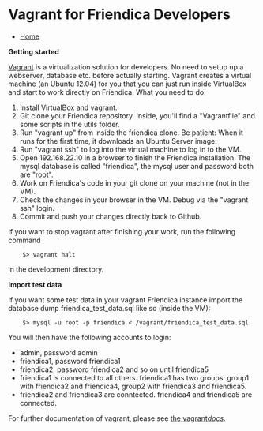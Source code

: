 Vagrant for Friendica Developers
===================

* [Home](help)

**Getting started**

[Vagrant](https://www.vagrantup.com/) is a virtualization solution for developers.
No need to setup up a webserver, database etc. before actually starting.
Vagrant creates a virtual machine (an Ubuntu 12.04) for you that you can just run inside VirtualBox and start to work directly on Friendica.
What you need to do:

1. Install VirtualBox and vagrant.
2. Git clone your Friendica repository.
Inside, you'll find a "Vagrantfile" and some scripts in the utils folder.
3. Run "vagrant up" from inside the friendica clone.
Be patient: When it runs for the first time, it downloads an Ubuntu Server image.
4. Run "vagrant ssh" to log into the virtual machine to log in to the VM.
5. Open 192.168.22.10 in a browser to finish the Friendica installation.
The mysql database is called "friendica", the mysql user and password both are "root".
6. Work on Friendica's code in your git clone on your machine (not in the VM).
7. Check the changes in your browser in the VM.
Debug via the "vagrant ssh" login.
8. Commit and push your changes directly back to Github.

If you want to stop vagrant after finishing your work, run the following command

		$> vagrant halt

in the development directory.

**Import test data**

If you want some test data in your vagrant Friendica instance import the database dump friendica_test_data.sql like so (inside the VM):

		$> mysql -u root -p friendica < /vagrant/friendica_test_data.sql

You will then have the following accounts to login:

  * admin, password admin
  * friendica1, password friendica1
  * friendica2, password friendica2 and so on until friendica5
  * friendica1 is connected to all others. friendica1 has two groups: group1 with friendica2 and friendica4, group2 with friendica3 and friendica5.
  * friendica2 and friendica3 are conntected. friendica4 and friendica5 are connected. 

For further documentation of vagrant, please see [the vagrant*docs*](https://docs.vagrantup.com/v2/).
